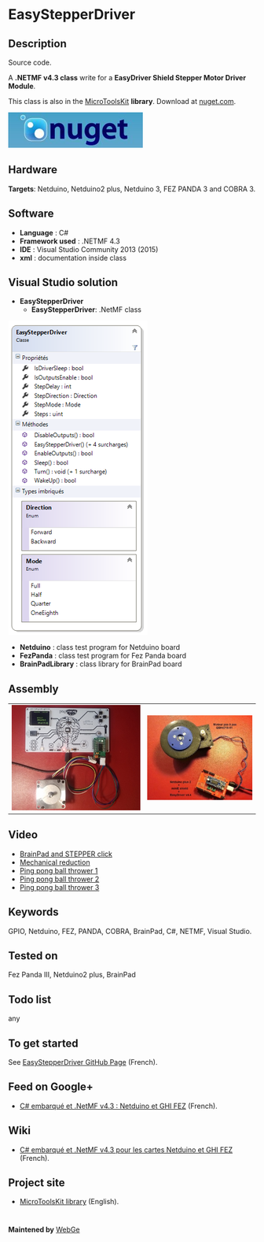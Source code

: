 # EasyStepperDriver

**Description**
----
Source code.

A **.NETMF v4.3 class** write for a **EasyDriver Shield Stepper Motor Driver Module**. 

This class is also in the [MicroToolsKit]("https://www.nuget.org/packages/WEBGE.Microtoolskit/")  **library**. Download at [nuget.com]("https://www.nuget.org").

 ![](img/nuget.JPG)

**Hardware**
----
**Targets**: Netduino, Netduino2 plus, Netduino 3, FEZ PANDA 3 and COBRA 3.

**Software**
----
* **Language** : C#
* **Framework used** : .NETMF 4.3
* **IDE** : Visual Studio Community 2013 (2015)
* **xml** : documentation inside class

**Visual Studio solution**
----
* **EasyStepperDriver**
  * **EasyStepperDriver**: .NetMF class

![](img/EasyStepperDriverClass.png)
* **Netduino** : class test program for Netduino board
* **FezPanda** : class test program for Fez Panda board
* **BrainPadLibrary** : class library for BrainPad board

 **Assembly**
----
<table>
<tr>
<td><img src="img/STEPPERclickm.jpg" /></td>
<td><img src="img/EasyStepperMotor.jpg"/></td>
</tr>
</table>

**Video**
----
* [BrainPad and STEPPER click](https://youtu.be/Kc1_DE5p3R0)
* [Mechanical reduction](https://youtu.be/K_PtVVJPNFo)
* [Ping pong ball thrower 1](https://youtu.be/l_M70CIIXU0)
* [Ping pong ball thrower 2](https://youtu.be/4_QfgJS_Ang)
* [Ping pong ball thrower 3](https://youtu.be/66fcVjNp61Q)

**Keywords**
----
GPIO, Netduino, FEZ, PANDA, COBRA, BrainPad, C#, NETMF, Visual Studio.

**Tested on**
----
Fez Panda III, Netduino2 plus, BrainPad

**Todo list**
----
any

**To get started**
----
See [EasyStepperDriver GitHub Page](http://webge.github.io/EasyStepperDriver/) (French).

**Feed on Google+**
----
* [C# embarqué et .NetMF v4.3 : Netduino et GHI FEZ](https://plus.google.com/collection/oaaJX) (French).

**Wiki**
----
* [C# embarqué et .NetMF v4.3 pour les cartes Netduino et GHI FEZ](http://webge.dyndns-server.com/dokuwiki/doku.php?id=netmf43:accueilnetmf) (French).

**Project site**
----
* [MicroToolsKit library](http://webge.dyndns-server.com/dokuwiki/doku.php?id=netmf43:6_microtoolskit) (English).
#

**Maintened by** [WebGe](mailto:philippemariano@gmail.com)
